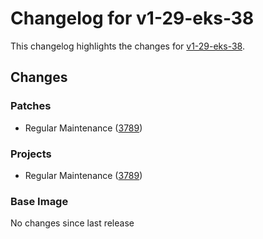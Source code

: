 # Changelog for v1-29-eks-38

This changelog highlights the changes for [v1-29-eks-38](https://github.com/aws/eks-distro/tree/v1-29-eks-38).

## Changes

### Patches
* Regular Maintenance ([3789](https://github.com/aws/eks-distro/pull/3789))

### Projects
* Regular Maintenance ([3789](https://github.com/aws/eks-distro/pull/3789))

### Base Image
No changes since last release

